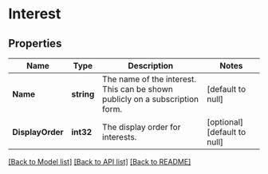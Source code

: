 # Interest

## Properties
Name | Type | Description | Notes
------------ | ------------- | ------------- | -------------
**Name** | **string** | The name of the interest. This can be shown publicly on a subscription form. | [default to null]
**DisplayOrder** | **int32** | The display order for interests. | [optional] [default to null]

[[Back to Model list]](../README.md#documentation-for-models) [[Back to API list]](../README.md#documentation-for-api-endpoints) [[Back to README]](../README.md)

